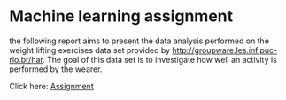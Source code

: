 # Machine learning assignment

the following report aims to present the data analysis performed on the weight lifting exercises data set provided by http://groupware.les.inf.puc-rio.br/har. The goal of this data set is to investigate how well an activity is performed by the wearer.

Click here: [Assignment](http://rawgit.com/jordiac/Machine-learning-assign/master/Machin_Learn_Assign.html)
